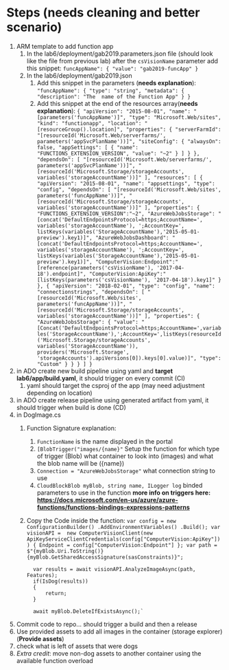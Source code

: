 # Steps (needs cleaning and better scenario)
1. ARM template to add function app
   1. In the lab6/deployment/gab2019.parameters.json file (should look like the file from previous lab) after the `csVisionName` parameter add this snippet: 
   `funcAppName": {
      "value": "gab2019-funcApp"
    }`
   2. In the lab6/deployment/gab2019.json
      1. Add this snippet in the parameters (**needs explanation**): 
        `"funcAppName": {
            "type": "string",
            "metadata": {
                "description": "The  name of the Function App"
            }
        }`
        2. Add this snippet at the end of the resources array(**needs explanation**):
        `{
      "apiVersion": "2015-08-01",
      "name": "[parameters('funcAppName')]",
      "type": "Microsoft.Web/sites",
      "kind": "functionapp",
      "location": "[resourceGroup().location]",
      "properties": {
         "serverFarmId": "[resourceId('Microsoft.Web/serverfarms/', parameters('appSvcPlanName'))]",
         "siteConfig": {
            "alwaysOn": false,
            "appSettings": [
                { "name": "FUNCTIONS_EXTENSION_VERSION", "value": "~2" }
            ]
         }
      },
      "dependsOn": [
        "[resourceId('Microsoft.Web/serverfarms/', parameters('appSvcPlanName'))]",
        "[resourceId('Microsoft.Storage/storageAccounts', variables('storageAccountName'))]"
      ],
      "resources": [
         {
            "apiVersion": "2015-08-01",
            "name": "appsettings",
            "type": "config",
            "dependsOn": [
              "[resourceId('Microsoft.Web/sites', parameters('funcAppName'))]",
              "[resourceId('Microsoft.Storage/storageAccounts', variables('storageAccountName'))]"
            ],
            "properties": {
              "FUNCTIONS_EXTENSION_VERSION":"~2",
              "AzureWebJobsStorage": "[concat('DefaultEndpointsProtocol=https;AccountName=', variables('storageAccountName'), ';AccountKey=', listKeys(variables('StorageAccountName'),'2015-05-01-preview').key1)]",
              "AzureWebJobsDashboard": "[concat('DefaultEndpointsProtocol=https;AccountName=', variables('storageAccountName'), ';AccountKey=', listKeys(variables('StorageAccountName'),'2015-05-01-preview').key1)]",
              "ComputerVision:Endpoint":"[reference(parameters('csVisionName'), '2017-04-18').endpoint]",
              "ComputerVision:ApiKey":"[listKeys(parameters('csVisionName'), '2017-04-18').key1]"
            }
         },
         {
          "apiVersion": "2018-02-01",
          "type": "config",
          "name": "connectionstrings",
          "dependsOn": [
            "[resourceId('Microsoft.Web/sites', parameters('funcAppName'))]",
            "[resourceId('Microsoft.Storage/storageAccounts', variables('storageAccountName'))]"
          ],
          "properties": {
            "AzureWebJobsStorage": {
              "value": "[Concat('DefaultEndpointsProtocol=https;AccountName=',variables('StorageAccountName'),';AccountKey=',listKeys(resourceId('Microsoft.Storage/storageAccounts', variables('StorageAccountName')), providers('Microsoft.Storage', 'storageAccounts').apiVersions[0]).keys[0].value)]",
              "type": "Custom"
            }
          }
        }
      ]
    }`
2. in ADO create new build pipeline using yaml and **target lab6/app/build.yaml**, it should trigger on every commit (CI)
   1. yaml should target the csproj of the app (may need adjustment depending on location)
3. in ADO create release pipeline using generated artifact from yaml, it should trigger when build is done (CD)
4. in DogImage.cs
   1. Function Signature explanation:
      1. `FunctionName` is the name displayed in the portal
      2. `[BlobTrigger("images/{name}"` Setup the function for which type of trigger (Blob) what container to look into (images) and what the blob name will be ({name})
      3. `Connection = "AzureWebJobsStorage"` what connection string to use
      4. `CloudBlockBlob myBlob, string name, ILogger log` binded parameters to use in the function
   **more info on triggers here: https://docs.microsoft.com/en-us/azure/azure-functions/functions-bindings-expressions-patterns**
   2. Copy the Code inside the function:
    `var config = new ConfigurationBuilder()
                .AddEnvironmentVariables()
                .Build();
            var visionAPI =  new ComputerVisionClient(new ApiKeyServiceClientCredentials(config["ComputerVision:ApiKey"])) { Endpoint = config["ComputerVision:Endpoint"] };
            var path = $"{myBlob.Uri.ToString()}{myBlob.GetSharedAccessSignature(sasConstraints)}";`
            
            var results = await visionAPI.AnalyzeImageAsync(path, Features);
            if(IsDog(results))
            {
                return;
            }
            
            await myBlob.DeleteIfExistsAsync();`
5. Commit code to repo... should trigger a build and then a release
6. Use provided assets to add all images in the container (storage explorer) (**Provide assets**)
7. check what is left of assets that were dogs
8. *Extra credit*: move non-dog assets to another container using the available function overload